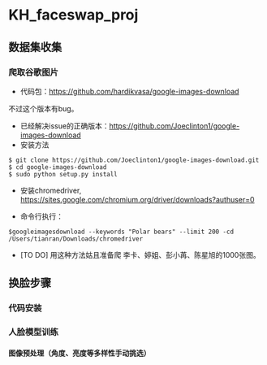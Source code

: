 # KH_faceswap_proj


## 数据集收集

### 爬取谷歌图片

- 代码包：https://github.com/hardikvasa/google-images-download

不过这个版本有bug。

- 已经解决issue的正确版本：https://github.com/Joeclinton1/google-images-download
- 安装方法
```
$ git clone https://github.com/Joeclinton1/google-images-download.git
$ cd google-images-download
$ sudo python setup.py install
```
- 安装chromedriver, https://sites.google.com/chromium.org/driver/downloads?authuser=0

- 命令行执行： 
```
$googleimagesdownload --keywords "Polar bears" --limit 200 -cd /Users/tianran/Downloads/chromedriver
```

- \[TO DO\] 用这种方法姑且准备爬 李卡、婷姐、彭小苒、陈星旭的1000张图。

## 换脸步骤

### 代码安装 

### 人脸模型训练

#### 图像预处理（角度、亮度等多样性手动挑选）




